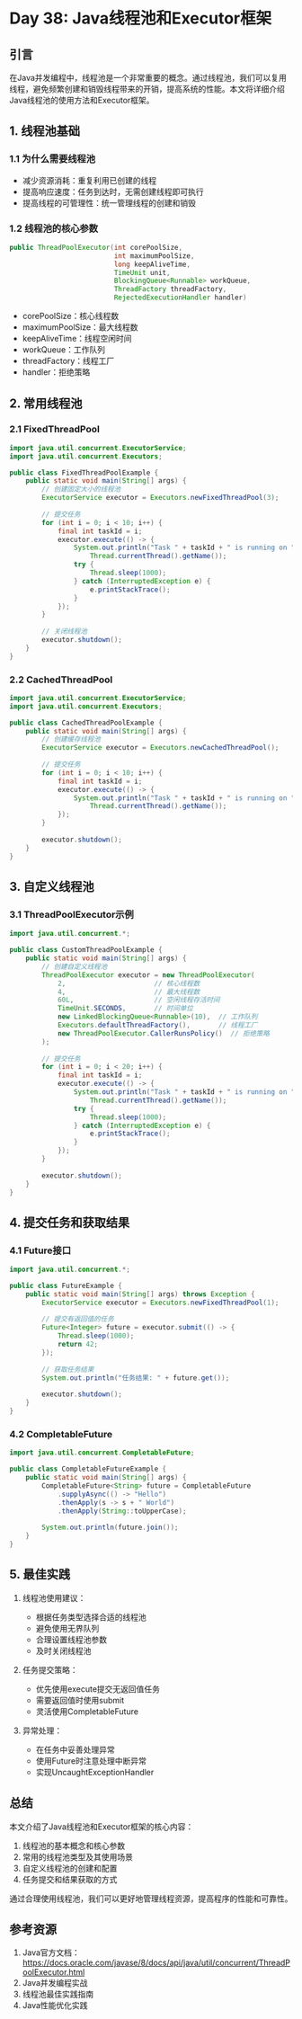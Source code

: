 # Day 38: Java线程池和Executor框架

## 引言

在Java并发编程中，线程池是一个非常重要的概念。通过线程池，我们可以复用线程，避免频繁创建和销毁线程带来的开销，提高系统的性能。本文将详细介绍Java线程池的使用方法和Executor框架。

## 1. 线程池基础

### 1.1 为什么需要线程池

- 减少资源消耗：重复利用已创建的线程
- 提高响应速度：任务到达时，无需创建线程即可执行
- 提高线程的可管理性：统一管理线程的创建和销毁

### 1.2 线程池的核心参数

```java
public ThreadPoolExecutor(int corePoolSize,
                          int maximumPoolSize,
                          long keepAliveTime,
                          TimeUnit unit,
                          BlockingQueue<Runnable> workQueue,
                          ThreadFactory threadFactory,
                          RejectedExecutionHandler handler)
```

- corePoolSize：核心线程数
- maximumPoolSize：最大线程数
- keepAliveTime：线程空闲时间
- workQueue：工作队列
- threadFactory：线程工厂
- handler：拒绝策略

## 2. 常用线程池

### 2.1 FixedThreadPool

```java
import java.util.concurrent.ExecutorService;
import java.util.concurrent.Executors;

public class FixedThreadPoolExample {
    public static void main(String[] args) {
        // 创建固定大小的线程池
        ExecutorService executor = Executors.newFixedThreadPool(3);
        
        // 提交任务
        for (int i = 0; i < 10; i++) {
            final int taskId = i;
            executor.execute(() -> {
                System.out.println("Task " + taskId + " is running on " + 
                    Thread.currentThread().getName());
                try {
                    Thread.sleep(1000);
                } catch (InterruptedException e) {
                    e.printStackTrace();
                }
            });
        }
        
        // 关闭线程池
        executor.shutdown();
    }
}
```

### 2.2 CachedThreadPool

```java
import java.util.concurrent.ExecutorService;
import java.util.concurrent.Executors;

public class CachedThreadPoolExample {
    public static void main(String[] args) {
        // 创建缓存线程池
        ExecutorService executor = Executors.newCachedThreadPool();
        
        // 提交任务
        for (int i = 0; i < 10; i++) {
            final int taskId = i;
            executor.execute(() -> {
                System.out.println("Task " + taskId + " is running on " + 
                    Thread.currentThread().getName());
            });
        }
        
        executor.shutdown();
    }
}
```

## 3. 自定义线程池

### 3.1 ThreadPoolExecutor示例

```java
import java.util.concurrent.*;

public class CustomThreadPoolExample {
    public static void main(String[] args) {
        // 创建自定义线程池
        ThreadPoolExecutor executor = new ThreadPoolExecutor(
            2,                      // 核心线程数
            4,                      // 最大线程数
            60L,                    // 空闲线程存活时间
            TimeUnit.SECONDS,       // 时间单位
            new LinkedBlockingQueue<Runnable>(10),  // 工作队列
            Executors.defaultThreadFactory(),       // 线程工厂
            new ThreadPoolExecutor.CallerRunsPolicy()  // 拒绝策略
        );
        
        // 提交任务
        for (int i = 0; i < 20; i++) {
            final int taskId = i;
            executor.execute(() -> {
                System.out.println("Task " + taskId + " is running on " + 
                    Thread.currentThread().getName());
                try {
                    Thread.sleep(1000);
                } catch (InterruptedException e) {
                    e.printStackTrace();
                }
            });
        }
        
        executor.shutdown();
    }
}
```

## 4. 提交任务和获取结果

### 4.1 Future接口

```java
import java.util.concurrent.*;

public class FutureExample {
    public static void main(String[] args) throws Exception {
        ExecutorService executor = Executors.newFixedThreadPool(1);
        
        // 提交有返回值的任务
        Future<Integer> future = executor.submit(() -> {
            Thread.sleep(1000);
            return 42;
        });
        
        // 获取任务结果
        System.out.println("任务结果: " + future.get());
        
        executor.shutdown();
    }
}
```

### 4.2 CompletableFuture

```java
import java.util.concurrent.CompletableFuture;

public class CompletableFutureExample {
    public static void main(String[] args) {
        CompletableFuture<String> future = CompletableFuture
            .supplyAsync(() -> "Hello")
            .thenApply(s -> s + " World")
            .thenApply(String::toUpperCase);
        
        System.out.println(future.join());
    }
}
```

## 5. 最佳实践

1. 线程池使用建议：
   - 根据任务类型选择合适的线程池
   - 避免使用无界队列
   - 合理设置线程池参数
   - 及时关闭线程池

2. 任务提交策略：
   - 优先使用execute提交无返回值任务
   - 需要返回值时使用submit
   - 灵活使用CompletableFuture

3. 异常处理：
   - 在任务中妥善处理异常
   - 使用Future时注意处理中断异常
   - 实现UncaughtExceptionHandler

## 总结

本文介绍了Java线程池和Executor框架的核心内容：

1. 线程池的基本概念和核心参数
2. 常用的线程池类型及其使用场景
3. 自定义线程池的创建和配置
4. 任务提交和结果获取的方式

通过合理使用线程池，我们可以更好地管理线程资源，提高程序的性能和可靠性。

## 参考资源

1. Java官方文档：https://docs.oracle.com/javase/8/docs/api/java/util/concurrent/ThreadPoolExecutor.html
2. Java并发编程实战
3. 线程池最佳实践指南
4. Java性能优化实践